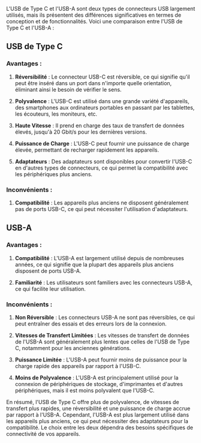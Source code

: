 
L'USB de Type C et l'USB-A sont deux types de connecteurs USB largement utilisés, mais ils présentent des différences significatives en termes de conception et de fonctionnalités. Voici une comparaison entre l'USB de Type C et l'USB-A :

## USB de Type C

### Avantages :
1. **Réversibilité** : Le connecteur USB-C est réversible, ce qui signifie qu'il peut être inséré dans un port dans n'importe quelle orientation, éliminant ainsi le besoin de vérifier le sens.

2. **Polyvalence** : L'USB-C est utilisé dans une grande variété d'appareils, des smartphones aux ordinateurs portables en passant par les tablettes, les écouteurs, les moniteurs, etc.

3. **Haute Vitesse** : Il prend en charge des taux de transfert de données élevés, jusqu'à 20 Gbit/s pour les dernières versions.

4. **Puissance de Charge** : L'USB-C peut fournir une puissance de charge élevée, permettant de recharger rapidement les appareils.

5. **Adaptateurs** : Des adaptateurs sont disponibles pour convertir l'USB-C en d'autres types de connecteurs, ce qui permet la compatibilité avec les périphériques plus anciens.

### Inconvénients :
1. **Compatibilité** : Les appareils plus anciens ne disposent généralement pas de ports USB-C, ce qui peut nécessiter l'utilisation d'adaptateurs.

## USB-A

### Avantages :
1. **Compatibilité** : L'USB-A est largement utilisé depuis de nombreuses années, ce qui signifie que la plupart des appareils plus anciens disposent de ports USB-A.

2. **Familiarité** : Les utilisateurs sont familiers avec les connecteurs USB-A, ce qui facilite leur utilisation.

### Inconvénients :
1. **Non Réversible** : Les connecteurs USB-A ne sont pas réversibles, ce qui peut entraîner des essais et des erreurs lors de la connexion.

2. **Vitesses de Transfert Limitées** : Les vitesses de transfert de données de l'USB-A sont généralement plus lentes que celles de l'USB de Type C, notamment pour les anciennes générations.

3. **Puissance Limitée** : L'USB-A peut fournir moins de puissance pour la charge rapide des appareils par rapport à l'USB-C.

4. **Moins de Polyvalence** : L'USB-A est principalement utilisé pour la connexion de périphériques de stockage, d'imprimantes et d'autres périphériques, mais il est moins polyvalent que l'USB-C.

En résumé, l'USB de Type C offre plus de polyvalence, de vitesses de transfert plus rapides, une réversibilité et une puissance de charge accrue par rapport à l'USB-A. Cependant, l'USB-A est plus largement utilisé dans les appareils plus anciens, ce qui peut nécessiter des adaptateurs pour la compatibilité. Le choix entre les deux dépendra des besoins spécifiques de connectivité de vos appareils.